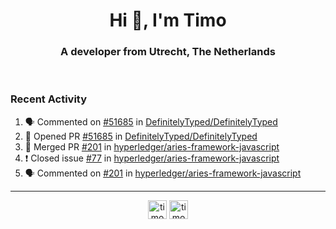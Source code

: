 <h1 align="center">Hi 👋, I'm Timo</h1>
<h3 align="center">A developer from Utrecht, The Netherlands</h3>
<br/>
<!-- https://github.com/rahuldkjain/github-profile-readme-generator --!>

<!--  <p align="left"><img src="https://github-readme-stats.vercel.app/api?username=timoglastra&show_icons=true&count_private=true&" alt="timoglastra" /></p> --!>

<!--
Github language stats
<p align="left"><img src="https://github-readme-stats.vercel.app/api/top-langs/?username=timoglastra&layout=compact" alt="timoglastra" /><p>
-->

<!-- Codestats language stats -->
<!-- <p align="left"><img src="https://codestats-readme.vercel.app/api/top-langs/?username=timoglastra&layout=compact&language_count=12" alt="timoglastra" /><p>    --!>
  
<h3>Recent Activity</h3>

<!--START_SECTION:activity-->
1. 🗣 Commented on [#51685](https://github.com/DefinitelyTyped/DefinitelyTyped/issues/51685) in [DefinitelyTyped/DefinitelyTyped](https://github.com/DefinitelyTyped/DefinitelyTyped)
2. 💪 Opened PR [#51685](https://github.com/DefinitelyTyped/DefinitelyTyped/pull/51685) in [DefinitelyTyped/DefinitelyTyped](https://github.com/DefinitelyTyped/DefinitelyTyped)
3. 🎉 Merged PR [#201](https://github.com/hyperledger/aries-framework-javascript/pull/201) in [hyperledger/aries-framework-javascript](https://github.com/hyperledger/aries-framework-javascript)
4. ❗️ Closed issue [#77](https://github.com/hyperledger/aries-framework-javascript/issues/77) in [hyperledger/aries-framework-javascript](https://github.com/hyperledger/aries-framework-javascript)
5. 🗣 Commented on [#201](https://github.com/hyperledger/aries-framework-javascript/issues/201) in [hyperledger/aries-framework-javascript](https://github.com/hyperledger/aries-framework-javascript)
<!--END_SECTION:activity-->

---

<p align="center">
<a href="https://twitter.com/timoglastra" target="blank"><img align="center" src="https://cdn.jsdelivr.net/npm/simple-icons@3.0.1/icons/twitter.svg" alt="timoglastra" height="30" width="30" /></a>
<a href="https://linkedin.com/in/timoglastra" target="blank"><img align="center" src="https://cdn.jsdelivr.net/npm/simple-icons@3.0.1/icons/linkedin.svg" alt="timoglastra" height="30" width="30" /></a>
</p>



